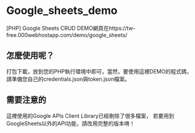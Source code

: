 # Google_sheets_demo
[PHP] Google Sheets CRUD
DEMO網頁在https://tw-free.000webhostapp.com/demo/google_sheets/

## 怎麼使用呢？
打包下載，放到您的PHP執行環境中即可，當然，要使用這裡DEMO的程式碼，
請準備您自己的credentials.json與token.json檔案。

## 需要注意的
這裡使用的Google APIs Client Library已經刪除了很多檔案，
若要用到GoogleSheets以外的API功能，請改用完整的版本唷！
